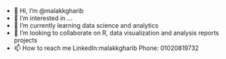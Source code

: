 - 👋 Hi, I’m @malakkgharib
- 👀 I’m interested in ...
- 🌱 I’m currently learning data science and analytics
- 💞️ I’m looking to collaborate on R, data visualization and analysis reports projects
- 📫 How to reach me LinkedIn:malakkgharib Phone: 01020819732 

<!---
malakkgharib/malakkgharib is a ✨ special ✨ repository because its `README.md` (this file) appears on your GitHub profile.
You can click the Preview link to take a look at your changes.
--->
